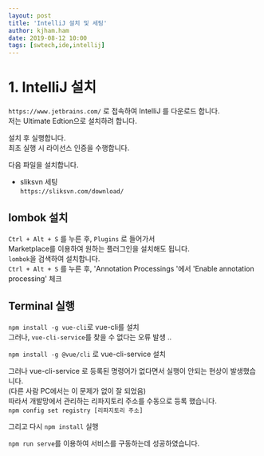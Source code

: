```yaml
---
layout: post
title: 'IntelliJ 설치 및 세팅'
author: kjham.ham
date: 2019-08-12 10:00
tags: [swtech,ide,intellij]
---
```


# 1. IntelliJ 설치  
`https://www.jetbrains.com/` 로 접속하여 IntelliJ 를 다운로드 합니다.  
저는 Ultimate Edtion으로 설치하려 합니다.  

설치 후 실행합니다.  
최초 실행 시 라이선스 인증을 수행합니다.  

다음 파일을 설치합니다.  
- sliksvn 세팅  
`https://sliksvn.com/download/`  

## lombok 설치  
`Ctrl + Alt + S` 를 누른 후, `Plugins` 로 들어가서  
Marketplace를 이용하여 원하는 플러그인을 설치해도 됩니다.  
`lombok`을 검색하여 설치합니다.  
`Ctrl + Alt + S` 를 누른 후, 'Annotation Processings '에서 'Enable annotation processing' 체크  

## Terminal 실행  
`npm install -g vue-cli`로 vue-cli를 설치  
그러나, `vue-cli-service`를 찾을 수 없다는 오류 발생 ..  

`npm install -g @vue/cli` 로 vue-cli-service 설치  

그러나 vue-cli-service 로 등록된 명령어가 없다면서 실행이 안되는 현상이 발생했습니다.  
(다른 사람 PC에서는 이 문제가 없이 잘 되었음)  
따라서 개발망에서 관리하는 리파지토리 주소를 수동으로 등록 했습니다.  
`npm config set registry [리파지토리 주소]`  

그리고 다시 `npm install` 실행  

`npm run serve`를 이용하여 서비스를 구동하는데 성공하였습니다.  